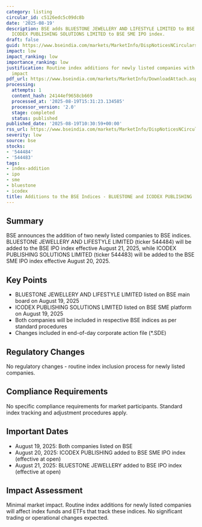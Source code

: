 ```yaml
---
category: listing
circular_id: c5126edc5c09dc8b
date: '2025-08-19'
description: BSE adds BLUESTONE JEWELLERY AND LIFESTYLE LIMITED to BSE IPO index and
  ICODEX PUBLISHING SOLUTIONS LIMITED to BSE SME IPO index.
draft: false
guid: https://www.bseindia.com/markets/MarketInfo/DispNoticesNCirculars.aspx?Noticeid={B1900E88-F2A1-42AA-8C81-101D52D290B4}&noticeno=20250819-17&dt=08/19/2025&icount=17&totcount=52&flag=0
impact: low
impact_ranking: low
importance_ranking: low
justification: Routine index additions for newly listed companies with minimal market
  impact
pdf_url: https://www.bseindia.com/markets/MarketInfo/DownloadAttach.aspx?id=20250819-17&attachedId=
processing:
  attempts: 1
  content_hash: 24144ef9658cb669
  processed_at: '2025-08-19T15:31:23.134585'
  processor_version: '2.0'
  stage: completed
  status: published
published_date: '2025-08-19T10:30:59+00:00'
rss_url: https://www.bseindia.com/markets/MarketInfo/DispNoticesNCirculars.aspx?Noticeid={B1900E88-F2A1-42AA-8C81-101D52D290B4}&noticeno=20250819-17&dt=08/19/2025&icount=17&totcount=52&flag=0
severity: low
source: bse
stocks:
- '544484'
- '544483'
tags:
- index-addition
- ipo
- sme
- bluestone
- icodex
title: Additions to the BSE Indices - BLUESTONE and ICODEX PUBLISHING
---
```


## Summary

BSE announces the addition of two newly listed companies to BSE indices. BLUESTONE JEWELLERY AND LIFESTYLE LIMITED (ticker 544484) will be added to the BSE IPO index effective August 21, 2025, while ICODEX PUBLISHING SOLUTIONS LIMITED (ticker 544483) will be added to the BSE SME IPO index effective August 20, 2025.

## Key Points

- BLUESTONE JEWELLERY AND LIFESTYLE LIMITED listed on BSE main board on August 19, 2025
- ICODEX PUBLISHING SOLUTIONS LIMITED listed on BSE SME platform on August 19, 2025
- Both companies will be included in respective BSE indices as per standard procedures
- Changes included in end-of-day corporate action file (*.SDE)

## Regulatory Changes

No regulatory changes - routine index inclusion process for newly listed companies.

## Compliance Requirements

No specific compliance requirements for market participants. Standard index tracking and adjustment procedures apply.

## Important Dates

- August 19, 2025: Both companies listed on BSE
- August 20, 2025: ICODEX PUBLISHING added to BSE SME IPO index (effective at open)
- August 21, 2025: BLUESTONE JEWELLERY added to BSE IPO index (effective at open)

## Impact Assessment

Minimal market impact. Routine index additions for newly listed companies will affect index funds and ETFs that track these indices. No significant trading or operational changes expected.